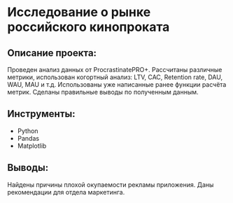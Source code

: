 # Исследование о рынке российского кинопроката

## Описание проекта:
Проведен анализ данных от ProcrastinatePRO+. Рассчитаны различные метрики, использован когортный анализ: LTV, CAC, Retention rate, DAU, WAU, MAU и т.д. Использованы уже написанные ранее функции расчёта метрик. Сделаны правильные выводы по полученным данным.

## Инструменты:
- Python
- Pandas
- Matplotlib

## Выводы:
Найдены причины плохой окупаемости рекламы приложения. Даны рекомендации для отдела маркетинга.
